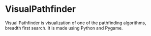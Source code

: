# VisualPathfinder

Visual Pathfinder is visualization of one of the pathfinding algorithms, breadth first search. It is made using Python and Pygame.
